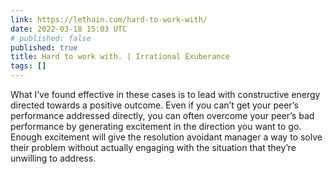 ```yaml
---
link: https://lethain.com/hard-to-work-with/
date: 2022-03-18 15:03 UTC
# published: false
published: true
title: Hard to work with. | Irrational Exuberance
tags: []
---
```


What I’ve found effective in these cases is to lead with constructive energy directed towards a positive outcome. Even if you can’t get your peer’s performance addressed directly, you can often overcome your peer’s bad performance by generating excitement in the direction you want to go. Enough excitement will give the resolution avoidant manager a way to solve their problem without actually engaging with the situation that they’re unwilling to address.
